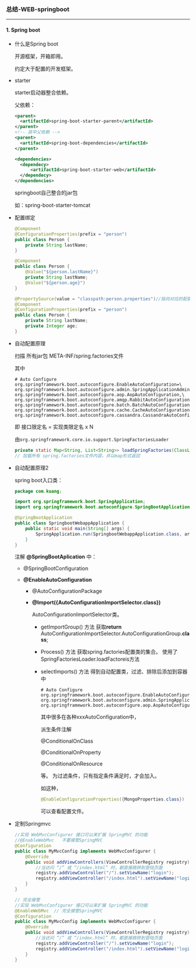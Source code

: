 ### 总结-WEB-springboot

--------

#### 1. Spring boot

- 什么是Spring boot

  开源框架，开箱即用。
  
  约定大于配置的开发框架。
  
- starter

  starter启动器整合依赖。

  父依赖：

  ```xml
  <parent>
  	<artifactId>spring-boot-starter-parent</artifactId>
  </parent>
  <!-- 其中父依赖 -->
  <parent>
  	<artifactId>spring-boot-dependencies</artifactId>
  </parent>
  
  <dependencies>
  	<dependecy>
    	<artifactId>spring-boot-starter-web</artifactId>
    </dependecy>
  </dependencies>
  ```

  springboot自己整合的jar包

  如：spring-boot-starter-tomcat

- 配置绑定

  ```java
  @Component
  @ConfigurationProperties(prefix = "person")
  public class Person {
      private String lastName;
  }
  
  @Component
  public class Person {
      @Value("${person.lastName}")
      private String lastName;
      @Value("${person.age}")
  }
  
  @PropertySource(value = "classpath:person.properties")//指向对应的配置文件
  @Component
  @ConfigurationProperties(prefix = "person")
  public class Person {
      private String lastName;
      private Integer age;
  }
  ```

- 自动配置原理

  扫描 所有jar包 META-INF/spring.factories文件

  其中

  ```properties
  # Auto Configure
  org.springframework.boot.autoconfigure.EnableAutoConfiguration=\
  org.springframework.boot.autoconfigure.admin.SpringApplicationAdminJmxAutoConfiguration,\
  org.springframework.boot.autoconfigure.aop.AopAutoConfiguration,\
  org.springframework.boot.autoconfigure.amqp.RabbitAutoConfiguration,\
  org.springframework.boot.autoconfigure.batch.BatchAutoConfiguration,\
  org.springframework.boot.autoconfigure.cache.CacheAutoConfiguration,\
  org.springframework.boot.autoconfigure.cassandra.CassandraAutoConfiguratio,\...
  ```

  即 接口限定名  =  实现类限定名 x N

  由`org.springframework.core.io.support.SpringFactoriesLoader`

  ```java
  private static Map<String, List<String>> loadSpringFactories(ClassLoader classLoader)
  // 加载所有 spring.factories文件内容，并以map形式返回
  ```

- 自动配置原理2

  spring boot入口类：

  ```java
  package com.kuang;
  
  import org.springframework.boot.SpringApplication;
  import org.springframework.boot.autoconfigure.SpringBootApplication;
  
  @SpringBootApplication
  public class SpringbootWebappApplication {
      public static void main(String[] args) {
          SpringApplication.run(SpringbootWebappApplication.class, args);
      }
  }
  ```

  注解 **@SpringBootAplication** 中：

  - @SpringBootConfiguration

  - **@EnableAutoConfiguration**

    - @AutoConfigurationPackage

    - **@Import({AutoConfigurationImportSelector.class})**

      AutoConfigurationImportSelector类。

      - getImportGroup() 方法  获取**return** AutoConfigurationImportSelector.AutoConfigurationGroup.**class**;

      - Process() 方法   获取spring.factories配置类的集合。 使用了SpringFactoriesLoader.loadFactoreis方法

      - selectImports() 方法   得到自动配置类，过滤、排除后添加到容器中  

        ```properties
        # Auto Configure
        org.springframework.boot.autoconfigure.EnableAutoConfiguration=\
        org.springframework.boot.autoconfigure.admin.SpringApplicationAdminJmxAutoConfiguration,\
        org.springframework.boot.autoconfigure.aop.AopAutoConfiguration,\
        ```

        其中很多在各种xxxAutoConfiguration中，

        派生条件注解

        @ConditionalOnClass

        @ConditionalOnProperty

        @ConditionalOnResource 

        等。  为过滤条件，只有指定条件满足时，才会加入。

        如这种，

        ```java
        @EnableConfigurationProperties({MongoProperties.class})
        ```

        可以查看配置文件。

- 定制Springmvc

  ```java
  //实现 WebMvcConfigurer 接口可以来扩展 SpringMVC 的功能
  //@EnableWebMvc   不要接管SpringMVC
  @Configuration
  public class MyMvcConfig implements WebMvcConfigurer {
      @Override
      public void addViewControllers(ViewControllerRegistry registry) {
          //当访问 “/” 或 “/index.html” 时，都直接跳转到登陆页面
          registry.addViewController("/").setViewName("login");
          registry.addViewController("/index.html").setViewName("login");
      }
  }
  
  // 完全接管
  //实现 WebMvcConfigurer 接口可以来扩展 SpringMVC 的功能
  @EnableWebMvc  // 完全接管SpringMVC
  @Configuration
  public class MyMvcConfig implements WebMvcConfigurer {
      @Override
      public void addViewControllers(ViewControllerRegistry registry) {
          //当访问 “/” 或 “/index.html” 时，都直接跳转到登陆页面
          registry.addViewController("/").setViewName("login");
          registry.addViewController("/index.html").setViewName("login");
      }
  }
  ```

  

  

​	




